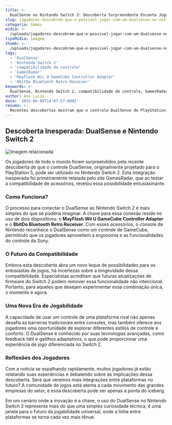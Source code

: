 ```yaml
---
title: >-
  DualSense no Nintendo Switch 2: Descoberta Surpreendente Encanta Jogadores
slug: jogadores-descobrem-que-e-possivel-jogar-com-um-dualsense-no-nintendo-switch-2
categoria: Games
midia: >-
  /uploads/jogadores-descobrem-que-e-possivel-jogar-com-um-dualsense-no-nintendo-switch-2-thumb.webp
tipoMidia: imagem
thumb: >-
  /uploads/jogadores-descobrem-que-e-possivel-jogar-com-um-dualsense-no-nintendo-switch-2-thumb.webp
tags:
  - 'DualSense'
  - 'Nintendo Switch 2'
  - 'compatibilidade de controle'
  - 'GamesRadar'
  - 'MayFlash Wii U GameCube Controller Adapter'
  - '8bitDo Bluetooth Retro Receiver'
keywords: >-
  DualSense, Nintendo Switch 2, compatibilidade de controle, GamesRadar, MayFlash Wii U GameCube Controller Adapter, 8bitDo Bluetooth Retro Receiver
author: Ana Luiza
data: '2025-06-09T14:07:57.000Z'
resumo: >-
  Recentes descobertas mostram que o controle DualSense do PlayStation 5 pode ser usado no Nintendo Switch 2, desafiando expectativas e expandindo possibilidades de jogabilidade.
---
```


## Descoberta Inesperada: DualSense e Nintendo Switch 2

![Imagem relacionada](/uploads/jogadores-descobrem-que-e-possivel-jogar-com-um-dualsense-no-nintendo-switch-2-0.webp)

Os jogadores de todo o mundo foram surpreendidos pela recente descoberta de que o controle DualSense, originalmente projetado para o PlayStation 5, pode ser utilizado no Nintendo Switch 2. Esta integração inesperada foi primeiramente relatada pelo site GamesRadar, que ao testar a compatibilidade de acessórios, revelou essa possibilidade entusiasmante.

### Como Funciona?

O processo para conectar o DualSense ao Nintendo Switch 2 é mais simples do que se poderia imaginar. A chave para essa conexão reside no uso de dois dispositivos: o **MayFlash Wii U GameCube Controller Adapter** e o **8bitDo Bluetooth Retro Receiver**. Com esses acessórios, o console da Nintendo reconhece o DualSense como um controle de GameCube, permitindo que os jogadores aproveitem a ergonomia e as funcionalidades do controle da Sony.

### O Futuro da Compatibilidade

Embora esta descoberta abra um novo leque de possibilidades para os entusiastas de jogos, há incertezas sobre a longevidade dessa compatibilidade. Especialistas acreditam que futuras atualizações de firmware do Switch 2 podem remover essa funcionalidade não intencional. Portanto, para aqueles que desejam experimentar essa combinação única, o momento é agora.

### Uma Nova Era de Jogabilidade

A capacidade de usar um controle de uma plataforma rival não apenas desafia as barreiras tradicionais entre consoles, mas também oferece aos jogadores uma oportunidade de explorar diferentes estilos de controle e conforto. O DualSense é conhecido por suas tecnologias avançadas, como feedback tátil e gatilhos adaptativos, o que pode proporcionar uma experiência de jogo diferenciada no Switch 2.

### Reflexões dos Jogadores

Com a notícia se espalhando rapidamente, muitos jogadores já estão relatando suas experiências e debatendo sobre as implicações dessa descoberta. Será que veremos mais integrações entre plataformas no futuro? A comunidade de jogos está atenta a cada movimento das grandes empresas do setor, e essa descoberta pode ser apenas a ponta do iceberg.

Em um cenário onde a inovação é a chave, o uso do DualSense no Nintendo Switch 2 representa mais do que uma simples curiosidade técnica; é uma janela para o futuro da jogabilidade universal, onde a linha entre plataformas se torna cada vez mais tênue.